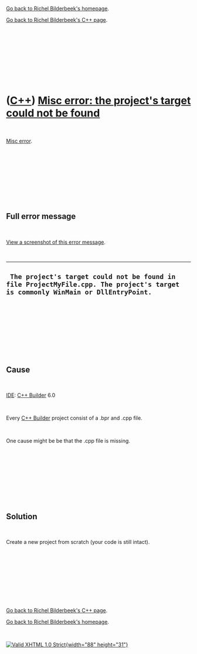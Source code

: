 [Go back to Richel Bilderbeek's homepage](index.htm).

[Go back to Richel Bilderbeek's C++ page](Cpp.htm).

 

 

 

 

 

([C++](Cpp.htm)) [Misc error: the project's target could not be found](CppMiscErrorTheProjectsTargetCouldNotBeFound.htm)
========================================================================================================================

 

[Misc error](CppMiscError.htm).

 

 

 

 

 

Full error message
------------------

 

[View a screenshot of this error
message](CppMiscErrorTheProjectsTargetCouldNotBeFound.PNG).

 

  ----------------------------------------------------------------------------------------------------------------------------------
  ` The project's target could not be found in file ProjectMyFile.cpp. The project's target is commonly WinMain or DllEntryPoint.`
  ----------------------------------------------------------------------------------------------------------------------------------

 

 

 

 

 

Cause
-----

 

[IDE](CppIde.htm): [C++ Builder](CppBuilder.htm) 6.0

 

Every [C++ Builder](CppBuilder.htm) project consist of a .bpr and .cpp
file.

 

One cause might be be that the .cpp file is missing.

 

 

 

 

 

Solution
--------

 

Create a new project from scratch (your code is still intact).

 

 

 

 

 

[Go back to Richel Bilderbeek's C++ page](Cpp.htm).

[Go back to Richel Bilderbeek's homepage](index.htm).

 

[![Valid XHTML 1.0 Strict](valid-xhtml10.png){width="88"
height="31"}](http://validator.w3.org/check?uri=referer)
